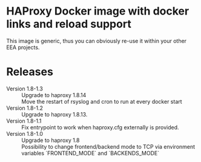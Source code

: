 # HAProxy Docker image with docker links and reload support

This image is generic, thus you can obviously re-use it within your other EEA projects.

# Releases

<dl>

  <dt>Version 1.8-1.3</dt>
  <dd>Upgrade to haproxy 1.8.14</dd>
  <dd>Move the restart of rsyslog and cron to run at every docker start</dd>

  <dt>Version 1.8-1.2</dt>
  <dd>Upgrade to haproxy 1.8.13.</dd>

  <dt>Version 1.8-1.1</dt>
  <dd>Fix entrypoint to work when haproxy.cfg externally is provided.</dd>

  <dt>Version 1.8-1.0</dt>
  <dd>Upgrade to haproxy 1.8</dd>
  <dd>Possibility to change frontend/backend mode to TCP via environment variables `FRONTEND_MODE` and `BACKENDS_MODE`</dd>

</dl>

